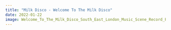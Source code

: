 ```yaml
---
title: "Milk Disco - Welcome To The Milk Disco"
date: 2022-01-22
image: Welcome_To_The_Milk_Disco_South_East_London_Music_Scene_Record_Producer.jpg
---
```

